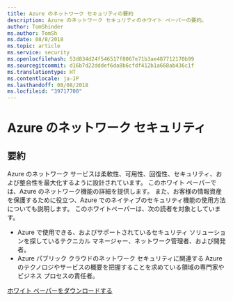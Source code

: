 ```yaml
---
title: Azure のネットワーク セキュリティの要約
description: Azure のネットワーク セキュリティのホワイト ペーパーの要約。
author: TomShinder
ms.author: TomSh
ms.date: 08/8/2018
ms.topic: article
ms.service: security
ms.openlocfilehash: 53d834d24f546517f8067e71b3ae487712170b99
ms.sourcegitcommit: d16b7d22dddef6da8b6cfdf412b1a668ab436c1f
ms.translationtype: HT
ms.contentlocale: ja-JP
ms.lasthandoff: 08/08/2018
ms.locfileid: "39717700"
---
```

# <a name="azure-network-security"></a>Azure のネットワーク セキュリティ
## <a name="abstract"></a>要約
Azure のネットワーク サービスは柔軟性、可用性、回復性、セキュリティ、および整合性を最大化するように設計されています。 このホワイト ペーパーでは、Azure のネットワーク機能の詳細を提供します。 また、お客様の情報資産を保護するために役立つ、Azure でのネイティブのセキュリティ機能の使用方法についても説明します。
このホワイトペーパーは、次の読者を対象としています。
- Azure で使用できる、およびサポートされているセキュリティ ソリューションを探しているテクニカル マネージャー、ネットワーク管理者、および開発者。
- Azure パブリック クラウドのネットワーク セキュリティに関連する Azure のテクノロジやサービスの概要を把握することを求めている領域の専門家やビジネス プロセスの責任者。


[ホワイト ペーパーをダウンロードする](https://azure.microsoft.com/mediahandler/files/resourcefiles/azure-network-security/Azure%20Network%20Security.pdf)

